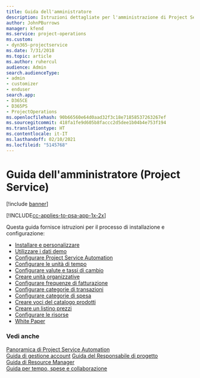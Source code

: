 ```yaml
---
title: Guida dell'amministratore
description: Istruzioni dettagliate per l'amministrazione di Project Service
author: JohnPBurrows
manager: kfend
ms.service: project-operations
ms.custom:
- dyn365-projectservice
ms.date: 7/31/2018
ms.topic: article
ms.author: ruhercul
audience: Admin
search.audienceType:
- admin
- customizer
- enduser
search.app:
- D365CE
- D365PS
- ProjectOperations
ms.openlocfilehash: 90b66560e64d0aad32f3c18e71858537263267ef
ms.sourcegitcommit: 418fa1fe9d605b8faccc2d5dee1b04b4e753f194
ms.translationtype: HT
ms.contentlocale: it-IT
ms.lasthandoff: 02/10/2021
ms.locfileid: "5145768"
---
```

# <a name="administrator-guide-project-service"></a>Guida dell'amministratore (Project Service)

[!include [banner](../includes/psa-now-project-operations.md)]

[!INCLUDE[cc-applies-to-psa-app-1x-2x](../includes/cc-applies-to-psa-app-1x-2x.md)]

Questa guida fornisce istruzioni per il processo di installazione e configurazione:  
  
- [Installare e personalizzare](install-customize.md)
- [Utilizzare i dati demo](use-demo-data.md)
- [Configurare Project Service Automation](configure.md)
- [Configurare le unità di tempo](set-up-time-units.md)
- [Configurare valute e tassi di cambio](set-up-currencies-exchange-rates.md)
- [Creare unità organizzative](create-organizational-units.md)
- [Configurare frequenze di fatturazione](set-up-invoice-frequencies.md)
- [Configurare categorie di transazioni](configure-transaction-categories.md)
- [Configurare categorie di spesa](configure-expense-categories.md)
- [Creare voci del catalogo prodotti](create-product-catalog-items.md)
- [Creare un listino prezzi](create-price-list.md)
- [Configurare le risorse](set-up-resources.md)
- [White Paper](white-papers.md)
  
### <a name="see-also"></a>Vedi anche  
 [Panoramica di Project Service Automation](../psa/overview.md)    
 [Guida di gestione account](../psa/account-manager-guide.md) [Guida del Responsabile di progetto](../psa/project-manager-guide.md)   
 [Guida di Resource Manager](../psa/resource-manager-guide.md)   
 [Guida per tempo, spese e collaborazione](../psa/time-expense-collaboration-guide.md)
